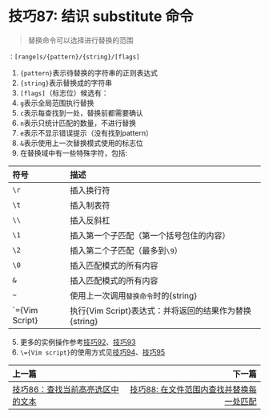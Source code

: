 # 技巧87: 结识 substitute 命令
> 替换命令可以选择进行替换的范围

`：[range]s/{pattern}/{string}/[flags]`
1. `{pattern}`表示待替换的字符串的正则表达式
2. `{string}`表示替换成的字符串
3. `[flags]`（标志位）候选有：
  1. `g`表示全局范围执行替换
  2. `c`表示每查找到一处，替换前都需要确认
  3. `n`表示只统计匹配的数量，不进行替换
  4. `e`表示不显示错误提示（没有找到pattern）
  5. `&`表示使用上一次替换模式使用的标志位
4. 在替换域中有一些特殊字符，包括:

|符号|描述|
|:---|:---|
|`\r`|插入换行符|
|`\t`|插入制表符|
|`\\`|插入反斜杠|
|`\1`|插入第一个子匹配（第一个括号包住的内容）|
|`\2`|插入第二个子匹配（最多到`\9`）|
|`\0`|插入匹配模式的所有内容|
|`&`|插入匹配模式的所有内容|
|`~`|使用上一次调用`替换命令`时的{string}|
|`\={Vim Script}|执行{Vim Script}表达式：并将返回的结果作为替换{string}|


5. 更多的实例操作参考[技巧92](tip92.md)、[技巧93](tip93.md)
6. `\={Vim script}`的使用方式见[技巧94](tip94.md)、[技巧95](tip95.md)
    
    
|上一篇|下一篇|
|:---|---:|
|[技巧86：查找当前高亮选区中的文本](../chapter13_search/tip86.md)|[技巧88: 在文件范围内查找并替换每一处匹配](tip88.md)|
        

